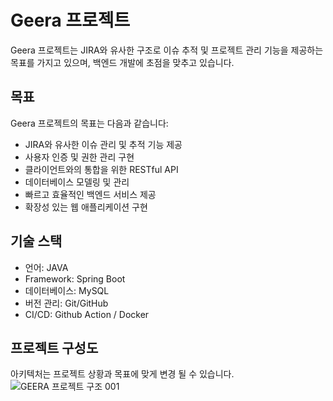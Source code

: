 # Geera 프로젝트

Geera 프로젝트는 JIRA와 유사한 구조로 이슈 추적 및 프로젝트 관리 기능을 제공하는 목표를 가지고 있으며, 백엔드 개발에 초점을 맞추고 있습니다.

## 목표

Geera 프로젝트의 목표는 다음과 같습니다:

- JIRA와 유사한 이슈 관리 및 추적 기능 제공
- 사용자 인증 및 권한 관리 구현
- 클라이언트와의 통합을 위한 RESTful API
- 데이터베이스 모델링 및 관리
- 빠르고 효율적인 백엔드 서비스 제공
- 확장성 있는 웹 애플리케이션 구현

## 기술 스택

- 언어: JAVA
- Framework: Spring Boot
- 데이터베이스: MySQL
- 버전 관리: Git/GitHub
- CI/CD: Github Action / Docker

## 프로젝트 구성도

아키텍처는 프로젝트 상황과 목표에 맞게 변경 될 수 있습니다.
![GEERA 프로젝트 구조 001](https://github.com/f-lab-edu/geera/assets/62599371/4a3c194e-838d-49c4-b8e5-9477b52f7c5a)


